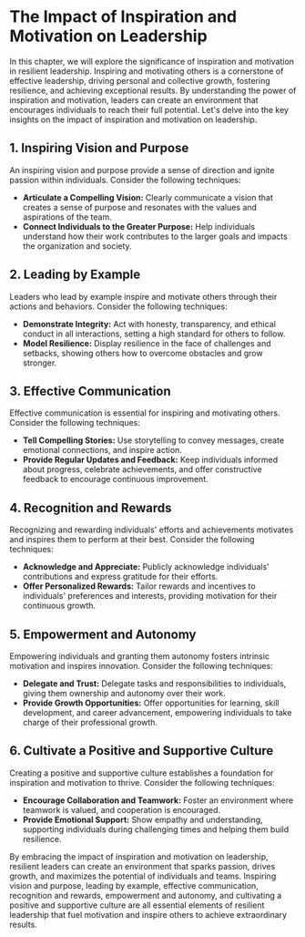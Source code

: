 The Impact of Inspiration and Motivation on Leadership
===============================================================

In this chapter, we will explore the significance of inspiration and motivation in resilient leadership. Inspiring and motivating others is a cornerstone of effective leadership, driving personal and collective growth, fostering resilience, and achieving exceptional results. By understanding the power of inspiration and motivation, leaders can create an environment that encourages individuals to reach their full potential. Let's delve into the key insights on the impact of inspiration and motivation on leadership.

**1. Inspiring Vision and Purpose**
-----------------------------------

An inspiring vision and purpose provide a sense of direction and ignite passion within individuals. Consider the following techniques:

* **Articulate a Compelling Vision:** Clearly communicate a vision that creates a sense of purpose and resonates with the values and aspirations of the team.
* **Connect Individuals to the Greater Purpose:** Help individuals understand how their work contributes to the larger goals and impacts the organization and society.

**2. Leading by Example**
-------------------------

Leaders who lead by example inspire and motivate others through their actions and behaviors. Consider the following techniques:

* **Demonstrate Integrity:** Act with honesty, transparency, and ethical conduct in all interactions, setting a high standard for others to follow.
* **Model Resilience:** Display resilience in the face of challenges and setbacks, showing others how to overcome obstacles and grow stronger.

**3. Effective Communication**
------------------------------

Effective communication is essential for inspiring and motivating others. Consider the following techniques:

* **Tell Compelling Stories:** Use storytelling to convey messages, create emotional connections, and inspire action.
* **Provide Regular Updates and Feedback:** Keep individuals informed about progress, celebrate achievements, and offer constructive feedback to encourage continuous improvement.

**4. Recognition and Rewards**
------------------------------

Recognizing and rewarding individuals' efforts and achievements motivates and inspires them to perform at their best. Consider the following techniques:

* **Acknowledge and Appreciate:** Publicly acknowledge individuals' contributions and express gratitude for their efforts.
* **Offer Personalized Rewards:** Tailor rewards and incentives to individuals' preferences and interests, providing motivation for their continuous growth.

**5. Empowerment and Autonomy**
-------------------------------

Empowering individuals and granting them autonomy fosters intrinsic motivation and inspires innovation. Consider the following techniques:

* **Delegate and Trust:** Delegate tasks and responsibilities to individuals, giving them ownership and autonomy over their work.
* **Provide Growth Opportunities:** Offer opportunities for learning, skill development, and career advancement, empowering individuals to take charge of their professional growth.

**6. Cultivate a Positive and Supportive Culture**
--------------------------------------------------

Creating a positive and supportive culture establishes a foundation for inspiration and motivation to thrive. Consider the following techniques:

* **Encourage Collaboration and Teamwork:** Foster an environment where teamwork is valued, and cooperation is encouraged.
* **Provide Emotional Support:** Show empathy and understanding, supporting individuals during challenging times and helping them build resilience.

By embracing the impact of inspiration and motivation on leadership, resilient leaders can create an environment that sparks passion, drives growth, and maximizes the potential of individuals and teams. Inspiring vision and purpose, leading by example, effective communication, recognition and rewards, empowerment and autonomy, and cultivating a positive and supportive culture are all essential elements of resilient leadership that fuel motivation and inspire others to achieve extraordinary results.
